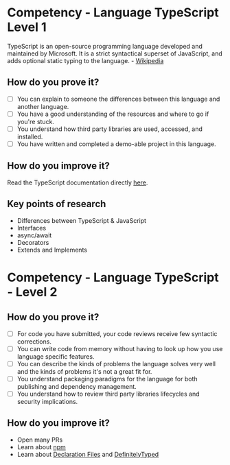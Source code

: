 # Competency - Language TypeScript Level 1
TypeScript is an open-source programming language developed and maintained by Microsoft. It is a strict syntactical superset of JavaScript, and adds optional static typing to the language. - [Wikipedia](https://en.wikipedia.org/wiki/TypeScript)

## How do you prove it?
- [ ] You can explain to someone the differences between this language and another language.
- [ ] You have a good understanding of the resources and where to go if you're stuck.
- [ ] You understand how third party libraries are used, accessed, and installed.
- [ ] You have written and completed a demo-able project in this language.

## How do you improve it?
Read the TypeScript documentation directly [here](https://www.typescriptlang.org/docs/home.html).

## Key points of research
* Differences between TypeScript & JavaScript
* Interfaces
* async/await
* Decorators
* Extends and Implements

# Competency - Language TypeScript - Level 2

## How do you prove it?
- [ ] For code you have submitted, your code reviews receive few syntactic corrections.
- [ ] You can write code from memory without having to look up how you use language specific features.
- [ ] You can describe the kinds of problems the language solves very well and the kinds of problems it's not a great fit for.
- [ ] You understand packaging paradigms for the language for both publishing and dependency management.
- [ ] You understand how to review third party libraries lifecycles and security implications.

## How do you improve it?
* Open many PRs
* Learn about [npm](https://www.npmjs.com/)
* Learn about [Declaration Files](https://www.typescriptlang.org/docs/handbook/declaration-files/introduction.html) and [DefinitelyTyped](http://definitelytyped.org/)

